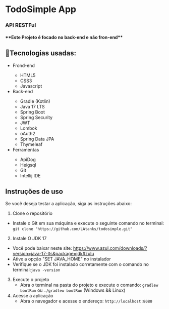 # TodoSimple App
<h3>API RESTFul</h3>
<h4>**Este Projeto é focado no back-end e não fron-end**</h4>

<h2>🚀Tecnologias usadas:</h2>
<ul>
    <li>Frond-end</li>
    <ul>
        <li>HTML5</li>
        <li>CSS3</li>
        <li>Javascript</li>
    </ul>
    <li>Back-end</li>
    <ul>
        <li>Gradle (Kotlin)</li>
        <li>Java 17 LTS</li>
        <li>Spring Boot</li>
        <li>Spring Security</li>
        <li>JWT</li>
        <li>Lombok</li>
        <li>oAuth2</li>
        <li>Spring Data JPA</li>
        <li>Thymeleaf</li>
    </ul>
    <li>Ferramentas</li>
        <ul>
            <li>ApiDog</li>
            <li>Heigsql</li>
            <li>Git</li>
            <li>Intellij IDE</li>
        </ul>
</ul>

## Instruções de uso

Se você deseja testar a aplicação, siga as instruções abaixo:

1. Clone o repositório
 - Instale o Git em sua máquina e execute o seguinte comando no terminal:
```git clone "https://github.com/LAtanks/todosimple.git"```
2. Instale O JDK 17
 - Você pode baixar neste site: https://www.azul.com/downloads/?version=java-17-lts&package=jdk#zulu
 - Ative a opção "SET JAVA_HOME" no instalador
 - Verifique se o JDK foi instalado corretamente com o comando no terminal:```java -version```
3. Execute o projeto
   - Abra o terminal na pasta do projeto e execute o comando: ```gradlew bootRun``` ou ```./gradlew bootRun``` (Windows && Linux)
4. Acesse a aplicação
   - Abra o navegador e acesse o endereço: ```http://localhost:8080```